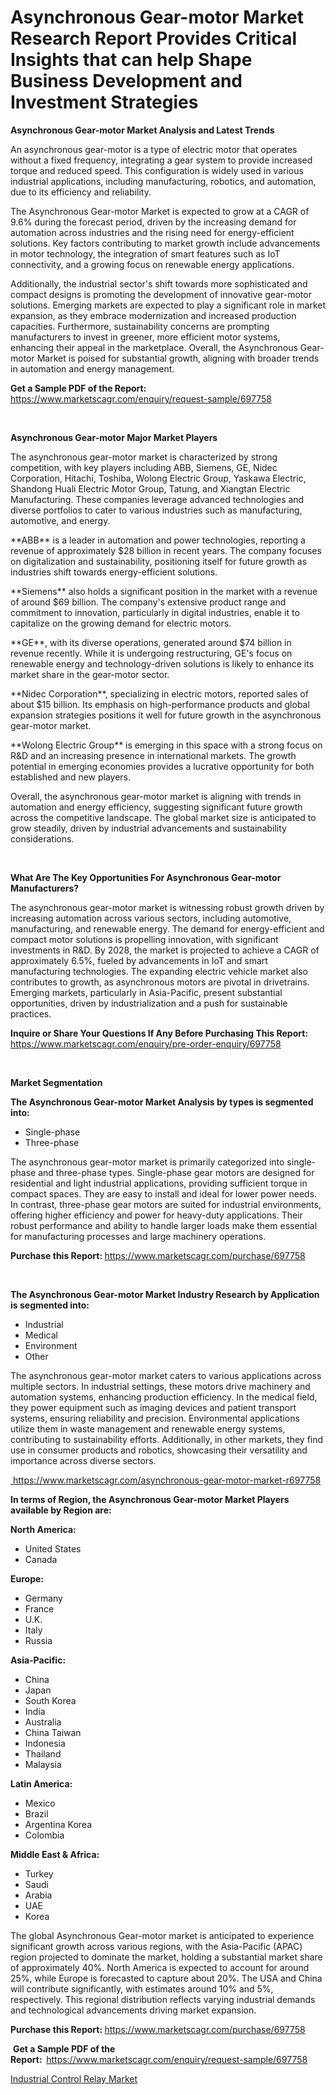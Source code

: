 <p><h1>Asynchronous Gear-motor Market Research Report Provides Critical Insights that can help Shape Business Development and Investment Strategies</h1></p><p><strong>Asynchronous Gear-motor Market Analysis and Latest Trends</strong></p>
<p><p>An asynchronous gear-motor is a type of electric motor that operates without a fixed frequency, integrating a gear system to provide increased torque and reduced speed. This configuration is widely used in various industrial applications, including manufacturing, robotics, and automation, due to its efficiency and reliability. </p><p>The Asynchronous Gear-motor Market is expected to grow at a CAGR of 9.6% during the forecast period, driven by the increasing demand for automation across industries and the rising need for energy-efficient solutions. Key factors contributing to market growth include advancements in motor technology, the integration of smart features such as IoT connectivity, and a growing focus on renewable energy applications. </p><p>Additionally, the industrial sector's shift towards more sophisticated and compact designs is promoting the development of innovative gear-motor solutions. Emerging markets are expected to play a significant role in market expansion, as they embrace modernization and increased production capacities. Furthermore, sustainability concerns are prompting manufacturers to invest in greener, more efficient motor systems, enhancing their appeal in the marketplace. Overall, the Asynchronous Gear-motor Market is poised for substantial growth, aligning with broader trends in automation and energy management.</p></p>
<p><strong>Get a Sample PDF of the Report:&nbsp;</strong> <a href="https://www.marketscagr.com/enquiry/request-sample/697758?utm_campaign=3432&utm_medium=2&utm_source=Github&utm_content=ia&utm_term=23032025&utm_id=asynchronous-gear-motor">https://www.marketscagr.com/enquiry/request-sample/697758</a></p>
<p>&nbsp;</p>
<p><strong>Asynchronous Gear-motor Major Market Players</strong></p>
<p><p>The asynchronous gear-motor market is characterized by strong competition, with key players including ABB, Siemens, GE, Nidec Corporation, Hitachi, Toshiba, Wolong Electric Group, Yaskawa Electric, Shandong Huali Electric Motor Group, Tatung, and Xiangtan Electric Manufacturing. These companies leverage advanced technologies and diverse portfolios to cater to various industries such as manufacturing, automotive, and energy.</p><p>**ABB** is a leader in automation and power technologies, reporting a revenue of approximately $28 billion in recent years. The company focuses on digitalization and sustainability, positioning itself for future growth as industries shift towards energy-efficient solutions.</p><p>**Siemens** also holds a significant position in the market with a revenue of around $69 billion. The company's extensive product range and commitment to innovation, particularly in digital industries, enable it to capitalize on the growing demand for electric motors.</p><p>**GE**, with its diverse operations, generated around $74 billion in revenue recently. While it is undergoing restructuring, GE's focus on renewable energy and technology-driven solutions is likely to enhance its market share in the gear-motor sector.</p><p>**Nidec Corporation**, specializing in electric motors, reported sales of about $15 billion. Its emphasis on high-performance products and global expansion strategies positions it well for future growth in the asynchronous gear-motor market.</p><p>**Wolong Electric Group** is emerging in this space with a strong focus on R&D and an increasing presence in international markets. The growth potential in emerging economies provides a lucrative opportunity for both established and new players.</p><p>Overall, the asynchronous gear-motor market is aligning with trends in automation and energy efficiency, suggesting significant future growth across the competitive landscape. The global market size is anticipated to grow steadily, driven by industrial advancements and sustainability considerations.</p></p>
<p>&nbsp;</p>
<p><strong>What Are The Key Opportunities For Asynchronous Gear-motor Manufacturers?</strong></p>
<p><p>The asynchronous gear-motor market is witnessing robust growth driven by increasing automation across various sectors, including automotive, manufacturing, and renewable energy. The demand for energy-efficient and compact motor solutions is propelling innovation, with significant investments in R&D. By 2028, the market is projected to achieve a CAGR of approximately 6.5%, fueled by advancements in IoT and smart manufacturing technologies. The expanding electric vehicle market also contributes to growth, as asynchronous motors are pivotal in drivetrains. Emerging markets, particularly in Asia-Pacific, present substantial opportunities, driven by industrialization and a push for sustainable practices.</p></p>
<p><strong>Inquire or Share Your Questions If Any Before Purchasing This Report:</strong> <a href="https://www.marketscagr.com/enquiry/pre-order-enquiry/697758?utm_campaign=3432&utm_medium=2&utm_source=Github&utm_content=ia&utm_term=23032025&utm_id=asynchronous-gear-motor">https://www.marketscagr.com/enquiry/pre-order-enquiry/697758</a></p>
<p>&nbsp;</p>
<p><strong>Market Segmentation</strong></p>
<p><strong>The Asynchronous Gear-motor Market Analysis by types is segmented into:</strong></p>
<p><ul><li>Single-phase</li><li>Three-phase</li></ul></p>
<p><p>The asynchronous gear-motor market is primarily categorized into single-phase and three-phase types. Single-phase gear motors are designed for residential and light industrial applications, providing sufficient torque in compact spaces. They are easy to install and ideal for lower power needs. In contrast, three-phase gear motors are suited for industrial environments, offering higher efficiency and power for heavy-duty applications. Their robust performance and ability to handle larger loads make them essential for manufacturing processes and large machinery operations.</p></p>
<p><strong>Purchase this Report:&nbsp;</strong><a href="https://www.marketscagr.com/purchase/697758?utm_campaign=3432&utm_medium=2&utm_source=Github&utm_content=ia&utm_term=23032025&utm_id=asynchronous-gear-motor">https://www.marketscagr.com/purchase/697758</a></p>
<p>&nbsp;</p>
<p><strong>The Asynchronous Gear-motor Market Industry Research by Application is segmented into:</strong></p>
<p><ul><li>Industrial</li><li>Medical</li><li>Environment</li><li>Other</li></ul></p>
<p><p>The asynchronous gear-motor market caters to various applications across multiple sectors. In industrial settings, these motors drive machinery and automation systems, enhancing production efficiency. In the medical field, they power equipment such as imaging devices and patient transport systems, ensuring reliability and precision. Environmental applications utilize them in waste management and renewable energy systems, contributing to sustainability efforts. Additionally, in other markets, they find use in consumer products and robotics, showcasing their versatility and importance across diverse sectors.</p></p>
<p><a href="https://www.marketscagr.com/asynchronous-gear-motor-market-r697758?utm_campaign=3432&utm_medium=2&utm_source=Github&utm_content=ia&utm_term=23032025&utm_id=asynchronous-gear-motor">&nbsp;https://www.marketscagr.com/asynchronous-gear-motor-market-r697758</a></p>
<p><strong>In terms of Region, the Asynchronous Gear-motor Market Players available by Region are:</strong></p>
<p>
    <p> <strong> North America: </strong>
        <ul>
            <li>United States</li>
            <li>Canada</li>
        </ul>
        </p> 
    <p> <strong> Europe: </strong>
        <ul>
            <li>Germany</li>
            <li>France</li>
            <li>U.K.</li>
            <li>Italy</li>
            <li>Russia</li>
        </ul>
        </p> 
    <p> <strong> Asia-Pacific: </strong>
        <ul>
            <li>China</li>
            <li>Japan</li>
            <li>South Korea</li>
            <li>India</li>
            <li>Australia</li>
            <li>China Taiwan</li>
            <li>Indonesia</li>
            <li>Thailand</li>
            <li>Malaysia</li>
        </ul>
        </p> 
    <p> <strong> Latin America: </strong>
        <ul>
            <li>Mexico</li>
            <li>Brazil</li>
            <li>Argentina Korea</li>
            <li>Colombia</li>
        </ul>
        </p> 
    <p> <strong> Middle East & Africa: </strong>
        <ul>
            <li>Turkey</li>
            <li>Saudi</li>
            <li>Arabia</li>
            <li>UAE</li>
            <li>Korea</li>
        </ul>
    </p>
    </p>
<p><p>The global Asynchronous Gear-motor market is anticipated to experience significant growth across various regions, with the Asia-Pacific (APAC) region projected to dominate the market, holding a substantial market share of approximately 40%. North America is expected to account for around 25%, while Europe is forecasted to capture about 20%. The USA and China will contribute significantly, with estimates around 10% and 5%, respectively. This regional distribution reflects varying industrial demands and technological advancements driving market expansion.</p></p>
<p><strong>Purchase this Report: </strong><a href="https://www.marketscagr.com/purchase/697758?utm_campaign=3432&utm_medium=2&utm_source=Github&utm_content=ia&utm_term=23032025&utm_id=asynchronous-gear-motor">https://www.marketscagr.com/purchase/697758</a></p>
<p>&nbsp;<strong>Get a Sample PDF of the Report:&nbsp;&nbsp;</strong><a href="https://www.marketscagr.com/enquiry/request-sample/697758?utm_campaign=3432&utm_medium=2&utm_source=Github&utm_content=ia&utm_term=23032025&utm_id=asynchronous-gear-motor">https://www.marketscagr.com/enquiry/request-sample/697758</a></p>
<p><strong></strong></p>
<p><p><a href="https://github.com/kalsirollija/Market-Research-Report-List-1/blob/main/industrial-control-relay-market.md?utm_campaign=3432&utm_medium=2&utm_source=Github&utm_content=ia&utm_term=23032025&utm_id=asynchronous-gear-motor">Industrial Control Relay Market</a></p></p>